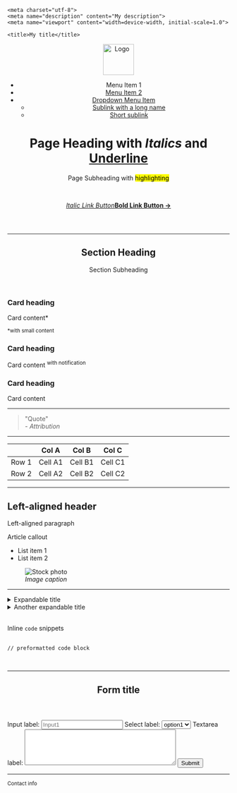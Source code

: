 <!-- MVP.css quickstart template: https://github.com/andybrewer/mvp/ -->

<link rel="stylesheet" href="https://unpkg.com/mvp.css">

<!DOCTYPE html>
<html lang="en">

<head>
    <link rel="icon" href="https://via.placeholder.com/70x70">
    <link rel="stylesheet" href="./mvp.css">

    <meta charset="utf-8">
    <meta name="description" content="My description">
    <meta name="viewport" content="width=device-width, initial-scale=1.0">

    <title>My title</title>
</head>

<body>
    <header>
        <nav>
            <a href="/"><img alt="Logo" src="https://via.placeholder.com/200x70?text=Logo" height="70"></a>
            <ul>
                <li>Menu Item 1</li>
                <li><a href="#">Menu Item 2</a></li>
                <li><a href="#">Dropdown Menu Item</a>
                    <ul>
                        <li><a href="#">Sublink with a long name</a></li>
                        <li><a href="#">Short sublink</a></li>
                    </ul>
                </li>
            </ul>
        </nav>
        <h1>Page Heading with <i>Italics</i> and <u>Underline</u></h1>
        <p>Page Subheading with <mark>highlighting</mark></p>
        <br>
        <p><a href="#"><i>Italic Link Button</i></a><a href="#"><b>Bold Link Button &rarr;</b></a></p>
    </header>
    <main>
        <hr>
        <section>
            <header>
                <h2>Section Heading</h2>
                <p>Section Subheading</p>
            </header>
            <aside>
                <h3>Card heading</h3>
                <p>Card content*</p>
                <p><small>*with small content</small></p>
            </aside>
            <aside>
                <h3>Card heading</h3>
                <p>Card content <sup>with notification</sup></p>
            </aside>
            <aside>
                <h3>Card heading</h3>
                <p>Card content</p>
            </aside>
        </section>
        <hr>
        <section>
            <blockquote>
                "Quote"
                <footer><i>- Attribution</i></footer>
            </blockquote>
        </section>
        <hr>
        <section>
            <table>
                <thead>
                    <tr>
                        <th></th>
                        <th>Col A</th>
                        <th>Col B</th>
                        <th>Col C</th>
                    </tr>
                </thead>
                <tr>
                    <td>Row 1</td>
                    <td>Cell A1</td>
                    <td>Cell B1</td>
                    <td>Cell C1</td>
                </tr>
                <tr>
                    <td>Row 2</td>
                    <td>Cell A2</td>
                    <td>Cell B2</td>
                    <td>Cell C2</td>
                </tr>
            </table>
        </section>
        <hr>
        <article>
            <h2>Left-aligned header</h2>
            <p>Left-aligned paragraph</p>
            <aside>
                <p>Article callout</p>
            </aside>
            <ul>
                <li>List item 1</li>
                <li>List item 2</li>
            </ul>
            <figure>
                <img alt="Stock photo" src="https://via.placeholder.com/1080x500?text=Amazing+stock+photo">
                <figcaption><i>Image caption</i></figcaption>
            </figure>
        </article>
        <hr>
        <div>
            <details>
                <summary>Expandable title</summary>
                <p>Revealed content</p>
            </details>
            <details>
                <summary>Another expandable title</summary>
                <p>More revealed content</p>
            </details>
            <br>
            <p>Inline <code>code</code> snippets</p>
            <pre>
                <code>
// preformatted code block
                </code>
            </pre>
        </div>
        <hr>
        <section>
            <form>
                <header>
                    <h2>Form title</h2>
                </header>
                <label for="input1">Input label:</label>
                <input type="text" id="input1" name="input1" size="20" placeholder="Input1">
                <label for="select1">Select label:</label>
                <select id="select1">
                    <option value="option1">option1</option>
                    <option value="option2">option2</option>
                </select>
                <label for="textarea1">Textarea label:</label>
                <textarea cols="40" rows="5" id="textarea1"></textarea>
                <button type="submit">Submit</button>
            </form>
        </section>
    </main>
    <footer>
        <hr>
        <p>
            <small>Contact info</small>
        </p>
    </footer>
</body>

</html>
